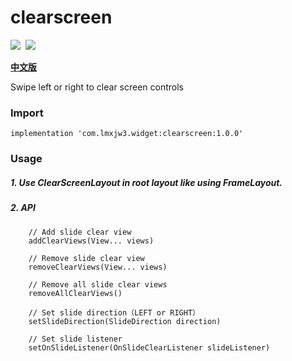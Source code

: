 # clearscreen

![](https://img.shields.io/badge/version-1.0.0-brightgreen.svg)&#160;
![](https://img.shields.io/badge/license-Apache%202-blue.svg)

[**中文版**](https://github.com/lmxjw3/clearscreen/blob/master/README.md)

Swipe left or right to clear screen controls


### Import
```
implementation 'com.lmxjw3.widget:clearscreen:1.0.0'
```


### Usage

##### 1. Use ClearScreenLayout in root layout like using FrameLayout.

##### 2. API
```
    // Add slide clear view
    addClearViews(View... views)
    
    // Remove slide clear view
    removeClearViews(View... views)
    
    // Remove all slide clear views
    removeAllClearViews()
    
    // Set slide direction（LEFT or RIGHT）
    setSlideDirection(SlideDirection direction)
    
    // Set slide listener
    setOnSlideListener(OnSlideClearListener slideListener)
```